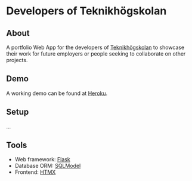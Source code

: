 # Developers of Teknikhögskolan

## About

[teknikhogskolan]: https://teknikhogskolan.se/

A portfolio Web App for the developers of [Teknikhögskolan][teknikhogskolan] to showcase their work for future employers
or people seeking to collaborate on other projects.

## Demo

[heroku]: https://project-dot.herokuapp.com/

A working demo can be found at [Heroku][heroku].

## Setup

...

## Tools


[flask]: https://flask.palletsprojects.com/en/2.0.x/

[sqlmodel]: https://sqlmodel.tiangolo.com/

[htmx]: https://htmx.org/

- Web framework: [Flask][flask]
- Database ORM: [SQLModel][sqlmodel]
- Frontend: [HTMX][htmx]
